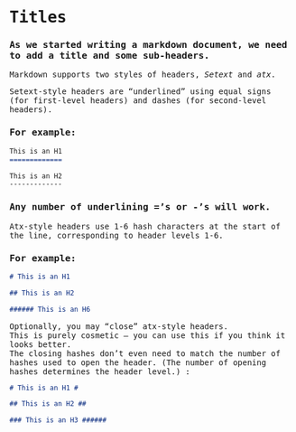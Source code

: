 <link rel="preconnect" href="https://fonts.gstatic.com">
<link href="https://fonts.googleapis.com/css2?family=Inconsolata&display=swap" rel="stylesheet">

<div style="font-family: 'Inconsolata', monospace;">

# Titles

### As we started writing a markdown document, we need to add a **title** and some **sub-headers**.

Markdown supports two styles of headers, *Setext* and *atx*.

Setext-style headers are “underlined” using equal signs (for first-level headers) and dashes (for second-level headers). 

### **For example:**

```markdown
This is an H1
=============

This is an H2
-------------
```

### Any number of underlining =’s or -’s will work.

Atx-style headers use 1-6 hash characters at the start of the line, corresponding to header levels 1-6. 

### **For example:**

```markdown
# This is an H1

## This is an H2

###### This is an H6
```

Optionally, you may “close” atx-style headers.
<br>
 This is purely cosmetic — you can use this if you think it looks better.
 <br> The closing hashes don’t even need to match the number of hashes used to open the header. (The number of opening hashes determines the header level.) :

```markdown
# This is an H1 #

## This is an H2 ##

### This is an H3 ######
```
</div>